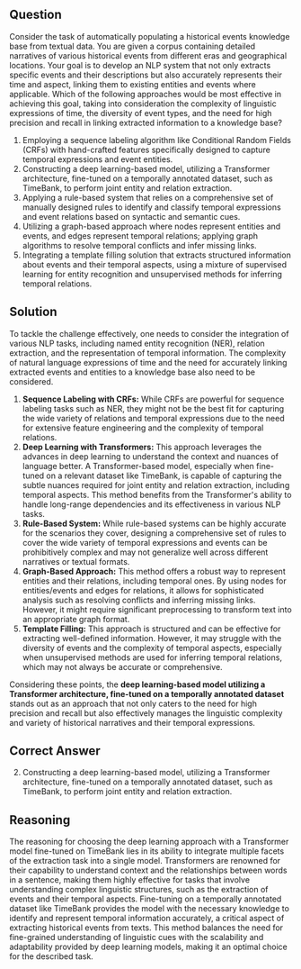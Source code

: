 ## Question
Consider the task of automatically populating a historical events knowledge base from textual data. You are given a corpus containing detailed narratives of various historical events from different eras and geographical locations. Your goal is to develop an NLP system that not only extracts specific events and their descriptions but also accurately represents their time and aspect, linking them to existing entities and events where applicable. Which of the following approaches would be most effective in achieving this goal, taking into consideration the complexity of linguistic expressions of time, the diversity of event types, and the need for high precision and recall in linking extracted information to a knowledge base?

1. Employing a sequence labeling algorithm like Conditional Random Fields (CRFs) with hand-crafted features specifically designed to capture temporal expressions and event entities.
2. Constructing a deep learning-based model, utilizing a Transformer architecture, fine-tuned on a temporally annotated dataset, such as TimeBank, to perform joint entity and relation extraction.
3. Applying a rule-based system that relies on a comprehensive set of manually designed rules to identify and classify temporal expressions and event relations based on syntactic and semantic cues.
4. Utilizing a graph-based approach where nodes represent entities and events, and edges represent temporal relations; applying graph algorithms to resolve temporal conflicts and infer missing links.
5. Integrating a template filling solution that extracts structured information about events and their temporal aspects, using a mixture of supervised learning for entity recognition and unsupervised methods for inferring temporal relations.

## Solution
To tackle the challenge effectively, one needs to consider the integration of various NLP tasks, including named entity recognition (NER), relation extraction, and the representation of temporal information. The complexity of natural language expressions of time and the need for accurately linking extracted events and entities to a knowledge base also need to be considered.

1. **Sequence Labeling with CRFs:** While CRFs are powerful for sequence labeling tasks such as NER, they might not be the best fit for capturing the wide variety of relations and temporal expressions due to the need for extensive feature engineering and the complexity of temporal relations.
2. **Deep Learning with Transformers:** This approach leverages the advances in deep learning to understand the context and nuances of language better. A Transformer-based model, especially when fine-tuned on a relevant dataset like TimeBank, is capable of capturing the subtle nuances required for joint entity and relation extraction, including temporal aspects. This method benefits from the Transformer's ability to handle long-range dependencies and its effectiveness in various NLP tasks.
3. **Rule-Based System:** While rule-based systems can be highly accurate for the scenarios they cover, designing a comprehensive set of rules to cover the wide variety of temporal expressions and events can be prohibitively complex and may not generalize well across different narratives or textual formats.
4. **Graph-Based Approach:** This method offers a robust way to represent entities and their relations, including temporal ones. By using nodes for entities/events and edges for relations, it allows for sophisticated analysis such as resolving conflicts and inferring missing links. However, it might require significant preprocessing to transform text into an appropriate graph format.
5. **Template Filling:** This approach is structured and can be effective for extracting well-defined information. However, it may struggle with the diversity of events and the complexity of temporal aspects, especially when unsupervised methods are used for inferring temporal relations, which may not always be accurate or comprehensive.

Considering these points, the **deep learning-based model utilizing a Transformer architecture, fine-tuned on a temporally annotated dataset** stands out as an approach that not only caters to the need for high precision and recall but also effectively manages the linguistic complexity and variety of historical narratives and their temporal expressions.

## Correct Answer
2. Constructing a deep learning-based model, utilizing a Transformer architecture, fine-tuned on a temporally annotated dataset, such as TimeBank, to perform joint entity and relation extraction.

## Reasoning
The reasoning for choosing the deep learning approach with a Transformer model fine-tuned on TimeBank lies in its ability to integrate multiple facets of the extraction task into a single model. Transformers are renowned for their capability to understand context and the relationships between words in a sentence, making them highly effective for tasks that involve understanding complex linguistic structures, such as the extraction of events and their temporal aspects. Fine-tuning on a temporally annotated dataset like TimeBank provides the model with the necessary knowledge to identify and represent temporal information accurately, a critical aspect of extracting historical events from texts. This method balances the need for fine-grained understanding of linguistic cues with the scalability and adaptability provided by deep learning models, making it an optimal choice for the described task.